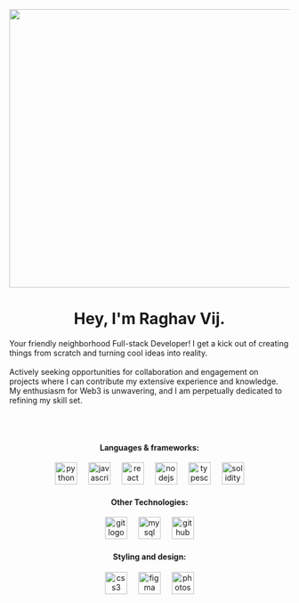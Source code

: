 <img src = "https://images-wixmp-ed30a86b8c4ca887773594c2.wixmp.com/f/061c5ef8-2616-48a4-af21-9f97322673b3/deysvi3-4cc39796-d0db-4a42-997f-758d9198ace4.gif?token=eyJ0eXAiOiJKV1QiLCJhbGciOiJIUzI1NiJ9.eyJzdWIiOiJ1cm46YXBwOjdlMGQxODg5ODIyNjQzNzNhNWYwZDQxNWVhMGQyNmUwIiwiaXNzIjoidXJuOmFwcDo3ZTBkMTg4OTgyMjY0MzczYTVmMGQ0MTVlYTBkMjZlMCIsIm9iaiI6W1t7InBhdGgiOiJcL2ZcLzA2MWM1ZWY4LTI2MTYtNDhhNC1hZjIxLTlmOTczMjI2NzNiM1wvZGV5c3ZpMy00Y2MzOTc5Ni1kMGRiLTRhNDItOTk3Zi03NThkOTE5OGFjZTQuZ2lmIn1dXSwiYXVkIjpbInVybjpzZXJ2aWNlOmZpbGUuZG93bmxvYWQiXX0.IoK3ogNCgZpmubbgMs4uK0jdF_Qqb0yygZ30hvDt0Qg" width=1000 height=500 />
<!--https://cdnb.artstation.com/p/assets/images/images/053/358/841/original/jake-comingheremoreoftenlately.gif?1662021666-->
<!--https://i.pinimg.com/originals/b5/fd/3f/b5fd3fbe984103e08b9482471484394b.gif-->
<!--https://in.cdgdbentre.edu.vn/lofi-wallpaper-gif-zxwishwu/-->
<!--https://www.artstation.com/killer_rabbit_media-->
<!--https://www.artstation.com/frogapples/albums/1043592-->
<div align="center">
<h1>Hey, I'm Raghav Vij.</h1> 
</div>

Your friendly neighborhood Full-stack Developer! I get a kick out of creating things from scratch and turning cool ideas into reality. 
<br></br>
Actively seeking opportunities for collaboration and engagement on projects where I can contribute my extensive experience and knowledge.
My enthusiasm for Web3 is unwavering, and I am perpetually dedicated to refining my skill set.

<br></br>

<div align="center">
<h4>Languages & frameworks:</h4>
<img src="https://www.svgrepo.com/show/452091/python.svg" height="40" alt="python logo"  />
<img width="12" />
<img src="https://cdn.jsdelivr.net/gh/devicons/devicon/icons/javascript/javascript-original.svg" height="40" alt="javascript logo"  />
<img width="12" />
<img src="https://cdn.jsdelivr.net/gh/devicons/devicon/icons/react/react-original.svg" height="40" alt="react logo"  />
<img width="12" />
<img src="https://www.svgrepo.com/show/452075/node-js.svg" height="40" alt="nodejs logo"  />
<img width="12" />
<img src="https://cdn.jsdelivr.net/gh/devicons/devicon/icons/typescript/typescript-original.svg" height="40" alt="typescript logo"  />
<img width="12" />
<img src="https://www.svgrepo.com/show/374088/solidity.svg" height="40" alt="solidity logo"  />

</div>

<div align="center">
<h4>Other Technologies:</h4>
<img src="https://cdn.jsdelivr.net/gh/devicons/devicon/icons/git/git-original.svg" height="40" alt="git logo"  />
<img width="12" />
<img src="https://www.svgrepo.com/show/354099/mysql.svg" height="40" alt="mysql logo"  />
<img width="12" />
<img src="https://skillicons.dev/icons?i=github" height="40" alt="github logo"  />

</div>

<div align="center">
<h4>Styling and design:</h4>
<img src="https://cdn.jsdelivr.net/gh/devicons/devicon/icons/css3/css3-original.svg" height="40" alt="css3 logo"  />
<img width="12" />
<img src="https://cdn.jsdelivr.net/gh/devicons/devicon/icons/figma/figma-original.svg" height="40" alt="figma logo"  />
<img width="12" />
<img src="https://upload.wikimedia.org/wikipedia/commons/a/af/Adobe_Photoshop_CC_icon.svg" height="40" alt="photoshop logo"  />



</div>

</div>
